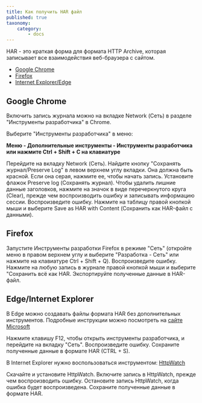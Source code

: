 ```yaml
---
title: Как получить HAR файл
published: true
taxonomy:
    category:
        - docs
---
```


HAR - это краткая форма для формата HTTP Archive, которая записывает все взаимодействия веб-браузера с сайтом.

* [Google Chrome](#Chrome)
* [Firefox](#Firefox)
* [Internet Explorer/Edge](#Explorer)


<a id="Chrome"></a>
## Google Chrome

Включить запись журнала можно на вкладке Network (Сеть) в разделе "Инструменты разработчика" в Chrome.

Выберите "Инструменты разработчика" в меню:

**Меню - Дополнительные инструменты - Инструменты разработчика или нажмите Ctrl + Shift + C на клавиатуре**

Перейдите на вкладку Network (Сеть).
Найдите кнопку "Сохранять журнал/Preserve Log" в левом верхнем углу вкладки. Она должна быть красной. Если она серая, нажмите ее, чтобы начать запись.
Установите флажок Preserve log (Сохранять журнал).
Чтобы удалить лишние данные заголовков, нажмите на значок в виде перечеркнутого круга (Clear), прежде чем воспроизводить ошибку и записывать информацию сессии.
Воспроизведите ошибку.
Нажмите на таблицу правой кнопкой мыши и выберите Save as HAR with Content (Сохранить как HAR-файл с данными).

<a id="Firefox"></a>
## Firefox


Запустите Инструменты разработки Firefox в режиме "Сеть" (откройте меню в правом верхнем углу и выберите "Разработка - Сеть" или нажмите на клавиатуре Ctrl + Shift + Q).
Воспроизведите ошибку.
Нажмите на любую запись в журнале правой кнопкой мыши и выберите "Сохранить всё как HAR.
Экспортируйте полученные данные в HAR-файл.



<a id="Explorer"></a>
## Edge/Internet Explorer

В Edge можно создавать файлы формата HAR без дополнительных инструментов. Подробные инструкции можно посмотреть на [сайте Microsoft](https://docs.microsoft.com/ru-ru/microsoft-edge/devtools-guide/network)

Нажмите клавишу F12, чтобы открыть инструменты разработчика, и перейдите на вкладку "Сеть".
 Воспроизведите ошибку.
Сохраните полученные данные в формате HAR (CTRL + S).

В Internet Explorer нужно воспользоваться инструментом: [HttpWatch](https://www.httpwatch.com/)

Скачайте и установите HttpWatch.
Включите запись в HttpWatch, прежде чем воспроизводить ошибку.
Остановите запись HttpWatch, когда ошибка будет воспроизведена.
Сохраните полученные данные в формате HAR.
